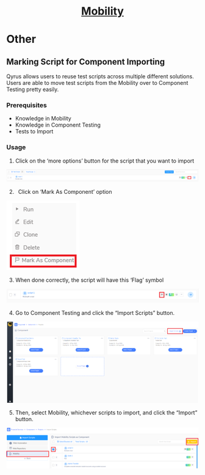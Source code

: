 <h1 style="text-align: center; text-decoration:underline; font-weight: bold;">Mobility</h1>

# Other 
## Marking Script for Component Importing <!-- {docsify-ignore} --> 
Qyrus allows users to reuse test scripts across multiple different solutions. Users are able to move test scripts from the Mobility over to Component Testing pretty easily. 

### Prerequisites
- Knowledge in Mobility 
- Knowledge in Component Testing 
- Tests to Import 

### Usage
1. Click on the ‘more options’ button for the script that you want to import

![Marking Script 1](../../_media/_mobileimages/Marking_Script_1.png)

2. ` `Click on ‘Mark As Component’ option

![Marking Script 2](../../_media/_mobileimages/Marking_Script_2.png)

3. When done correctly, the script will have this ‘Flag’ symbol

![Marking Script 3](../../_media/_mobileimages/Marking_Script_3.png)

4. Go to Component Testing and click the “Import Scripts” button. 

![Marking Script 4](../../_media/_mobileimages/Marking_Script_4.png)

5. Then, select Mobility, whichever scripts to import, and click the “Import” button.

![Marking Script 5](../../_media/_mobileimages/Marking_Script_5.png)
